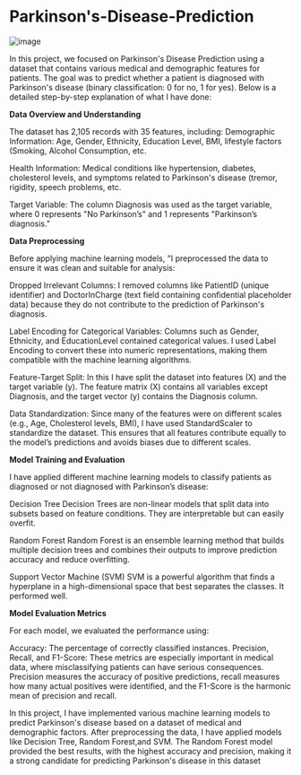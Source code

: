 # Parkinson's-Disease-Prediction



![image](https://github.com/user-attachments/assets/7f293f97-9de5-4231-b7b5-47cbefc7635e)

In this project, we focused on Parkinson's Disease Prediction using a dataset that contains various medical and demographic features for patients. The goal was to predict whether a patient is diagnosed with Parkinson's disease (binary classification: 0 for no, 1 for yes). Below is a detailed step-by-step explanation of what I have done:

 **Data Overview and Understanding**

The dataset has 2,105 records with 35 features, including:
Demographic Information: Age, Gender, Ethnicity, Education Level, BMI, lifestyle factors (Smoking, Alcohol Consumption, etc.
  
Health Information: Medical conditions like hypertension, diabetes, cholesterol levels, and symptoms related to Parkinson's disease (tremor, rigidity, speech problems, etc.

Target Variable: The column Diagnosis was used as the target variable, where 0 represents "No Parkinson’s" and 1 represents "Parkinson’s diagnosis."
  
 **Data Preprocessing**
 
  Before applying machine learning models, "I preprocessed the data to ensure it was clean and suitable for analysis:

Dropped Irrelevant Columns:
  I removed columns like PatientID (unique identifier) and DoctorInCharge (text field containing confidential placeholder data) because they do not contribute to the prediction of Parkinson's diagnosis.
    
Label Encoding for Categorical Variables:
  Columns such as Gender, Ethnicity, and EducationLevel contained categorical values. I used Label Encoding to convert these into numeric representations, making them compatible with the machine learning 
  algorithms.
     
Feature-Target Split:
 In this I have  split the dataset into features (X) and the target variable (y). The feature matrix (X) contains all variables except Diagnosis, and the target vector (y) contains the Diagnosis column.

Data Standardization:
    Since many of the features were on different scales (e.g., Age, Cholesterol levels, BMI), I have  used StandardScaler to standardize the dataset. This ensures that all features contribute equally to the model’s 
    predictions and avoids biases due to different scales.
    
 **Model Training and Evaluation**
 
 I have  applied  different machine learning models to classify patients as diagnosed or not diagnosed with Parkinson’s disease:

 Decision Tree
 Decision Trees are non-linear models that split data into subsets based on feature conditions. They are interpretable but can easily overfit.

 Random Forest
 Random Forest is an ensemble learning method that builds multiple decision trees and combines their outputs to improve prediction accuracy and reduce overfitting.

  Support Vector Machine (SVM)
SVM is a powerful algorithm that finds a hyperplane in a high-dimensional space that best separates the classes. It performed  well.


**Model Evaluation Metrics**

For each model, we evaluated the performance using:

Accuracy: The percentage of correctly classified instances.
Precision, Recall, and F1-Score: These metrics are especially important in medical data, where misclassifying patients can have serious consequences. Precision measures the accuracy of positive predictions, recall measures how many actual positives were identified, and the F1-Score is the harmonic mean of precision and recall.


In this project, I have implemented various machine learning models to predict Parkinson's disease based on a dataset of medical and demographic factors. After preprocessing the data, I have applied models like  Decision Tree, Random Forest,and  SVM. The Random Forest model provided the best results, with the highest accuracy and precision, making it a strong candidate for predicting Parkinson's disease in this dataset
